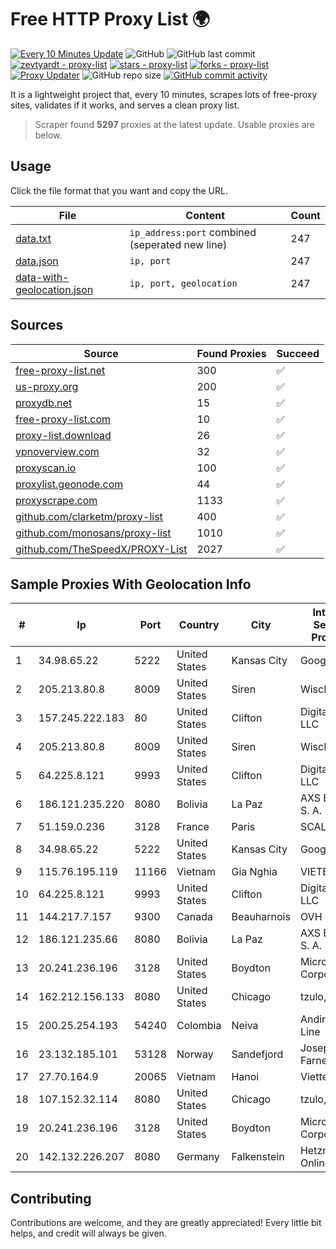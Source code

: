 
# Free HTTP Proxy List 🌍

[![Every 10 Minutes Update](https://github.com/mertguvencli/http-proxy-list/actions/workflows/main.yml/badge.svg?branch=main)](https://github.com/mertguvencli/http-proxy-list/actions/workflows/main.yml)
![GitHub](https://img.shields.io/github/license/mertguvencli/http-proxy-list)
![GitHub last commit](https://img.shields.io/github/last-commit/mertguvencli/http-proxy-list)
[![zevtyardt - proxy-list](https://img.shields.io/static/v1?label=zevtyardt&message=proxy-list&color=blue&logo=github)](https://github.com/zevtyardt/proxy-list "Go to GitHub repo")
[![stars - proxy-list](https://img.shields.io/github/stars/zevtyardt/proxy-list?style=social)](https://github.com/zevtyardt/proxy-list)
[![forks - proxy-list](https://img.shields.io/github/forks/zevtyardt/proxy-list?style=social)](https://github.com/zevtyardt/proxy-list)
[![Proxy Updater](https://github.com/zevtyardt/proxy-list/workflows/Proxy%20Updater/badge.svg)](https://github.com/zevtyardt/proxy-list/actions?query=workflow:"Proxy+Updater")
![GitHub repo size](https://img.shields.io/github/repo-size/zevtyardt/proxy-list)
[![GitHub commit activity](https://img.shields.io/github/commit-activity/m/zevtyardt/proxy-list?logo=commits)](https://github.com/zevtyardt/proxy-list/commits/main)

It is a lightweight project that, every 10 minutes, scrapes lots of free-proxy sites, validates if it works, and serves a clean proxy list.

> Scraper found **5297** proxies at the latest update. Usable proxies are below.

## Usage

Click the file format that you want and copy the URL.

|File|Content|Count|
|----|-------|-----|
|[data.txt](https://raw.githubusercontent.com/mertguvencli/http-proxy-list/main/proxy-list/data.txt)|`ip_address:port` combined (seperated new line)|247|
|[data.json](https://raw.githubusercontent.com/mertguvencli/http-proxy-list/main/proxy-list/data.json)|`ip, port`|247|
|[data-with-geolocation.json](https://raw.githubusercontent.com/mertguvencli/http-proxy-list/main/proxy-list/data-with-geolocation.json)|`ip, port, geolocation`|247|

## Sources

|Source|Found Proxies|Succeed|
|------|-------------|-------|
|[free-proxy-list.net](https://free-proxy-list.net)|300|✅|
|[us-proxy.org](https://www.us-proxy.org)|200|✅|
|[proxydb.net](http://proxydb.net)|15|✅|
|[free-proxy-list.com](https://free-proxy-list.com/?page=&port=&type%5B%5D=http&type%5B%5D=https&up_time=0&search=Search)|10|✅|
|[proxy-list.download](https://www.proxy-list.download/HTTP)|26|✅|
|[vpnoverview.com](https://vpnoverview.com/privacy/anonymous-browsing/free-proxy-servers)|32|✅|
|[proxyscan.io](https://www.proxyscan.io)|100|✅|
|[proxylist.geonode.com](https://proxylist.geonode.com/api/proxy-list?limit=300&page=1&sort_by=lastChecked&sort_type=desc&protocols=http,https)|44|✅|
|[proxyscrape.com](https://api.proxyscrape.com/v2/?request=displayproxies&protocol=http&timeout=10000&country=all&ssl=all&anonymity=all)|1133|✅|
|[github.com/clarketm/proxy-list](https://raw.githubusercontent.com/clarketm/proxy-list/master/proxy-list-raw.txt)|400|✅|
|[github.com/monosans/proxy-list](https://raw.githubusercontent.com/monosans/proxy-list/main/proxies/http.txt)|1010|✅|
|[github.com/TheSpeedX/PROXY-List](https://raw.githubusercontent.com/TheSpeedX/PROXY-List/master/http.txt)|2027|✅|


## Sample Proxies With Geolocation Info

|#|Ip|Port|Country|City|Internet Service Provider|
|-|--|----|-------|----|-------------------------|
|1|34.98.65.22|5222|United States|Kansas City|Google LLC|
|2|205.213.80.8|8009|United States|Siren|WiscNet|
|3|157.245.222.183|80|United States|Clifton|DigitalOcean, LLC|
|4|205.213.80.8|8009|United States|Siren|WiscNet|
|5|64.225.8.121|9993|United States|Clifton|DigitalOcean, LLC|
|6|186.121.235.220|8080|Bolivia|La Paz|AXS Bolivia S. A.|
|7|51.159.0.236|3128|France|Paris|SCALEWAY|
|8|34.98.65.22|5222|United States|Kansas City|Google LLC|
|9|115.76.195.119|11166|Vietnam|Gia Nghia|VIETELGPRS|
|10|64.225.8.121|9993|United States|Clifton|DigitalOcean, LLC|
|11|144.217.7.157|9300|Canada|Beauharnois|OVH SAS|
|12|186.121.235.66|8080|Bolivia|La Paz|AXS Bolivia S. A.|
|13|20.241.236.196|3128|United States|Boydton|Microsoft Corporation|
|14|162.212.156.133|8080|United States|Chicago|tzulo, inc.|
|15|200.25.254.193|54240|Colombia|Neiva|Andinet ON Line|
|16|23.132.185.101|53128|Norway|Sandefjord|Joseph Farnell|
|17|27.70.164.9|20065|Vietnam|Hanoi|Viettel Group|
|18|107.152.32.114|8080|United States|Chicago|tzulo, inc.|
|19|20.241.236.196|3128|United States|Boydton|Microsoft Corporation|
|20|142.132.226.207|8080|Germany|Falkenstein|Hetzner Online GmbH|



## Contributing

Contributions are welcome, and they are greatly appreciated! Every
little bit helps, and credit will always be given.

